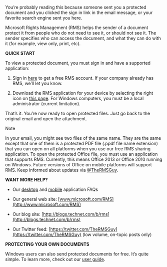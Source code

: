 You’re probably reading this because someone sent you a protected document and you clicked the sign in link in the email message, or your favorite search engine sent you here.

Microsoft Rights Management (RMS) helps the sender of a document protect it from people who do not need to see it, or should not see it. The sender specifies who can access the document, and what they can do with it (for example, view only, print, etc).

**QUICK START**

To view a protected document, you must sign in and have a supported application:

1. Sign in [here](https://portal.aadrm.com/) to get a free RMS account. If your company already has RMS, we’ll let you know.

2. Download the RMS application for your device by selecting the right icon on [this page](http://portal.aadrm.com/home/download). For Windows computers, you must be a local administrator (current limitation).

That’s it. You’re now ready to open protected files. Just go back to the original email and open the attachment.

> [!NOTE]
> In your email, you might see two files of the same name. They are the same except that one of them is a protected PDF file (.ppdf file name extension) that you can open on all platforms when you use our free RMS sharing application. To open the protected Office file, you must use an application that supports RMS. Currently, this means Office 2013 or Office 2010 running on Windows. Future versions of Office on mobile platforms will support RMS. Keep informed about updates via [@TheRMSGuy](https://twitter.com/TheRMSGuy).

**WANT MORE HELP?**

- Our [desktop](http://technet.microsoft.com/dn467883) and [mobile](http://technet.microsoft.com/dn451248) application FAQs

- Our general web site: [www.microsoft.com/RMS](http://www.microsoft.com/RMS)

- Our blog site: [http://blogs.technet.com/b/rms](http://blogs.technet.com/b/rms)

- Our Twitter feed: [https://twitter.com/TheRMSGuy](https://twitter.com/TheRMSGuy) (low volume, on-topic posts only)

**PROTECTING YOUR OWN DOCUMENTS**

Windows users can also send protected documents for free. It’s quite simple. To learn more, check out our [user guide](http://technet.microsoft.com/library/dn574735%28v=ws.10%29.aspx).

